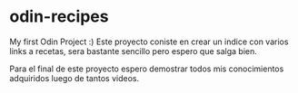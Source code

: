 # odin-recipes
My first Odin Project :)
Este proyecto coniste en crear un indice con varios links a recetas, sera bastante sencillo pero espero que salga bien.

Para el final de este proyecto espero demostrar todos mis conocimientos adquiridos luego de tantos videos.
